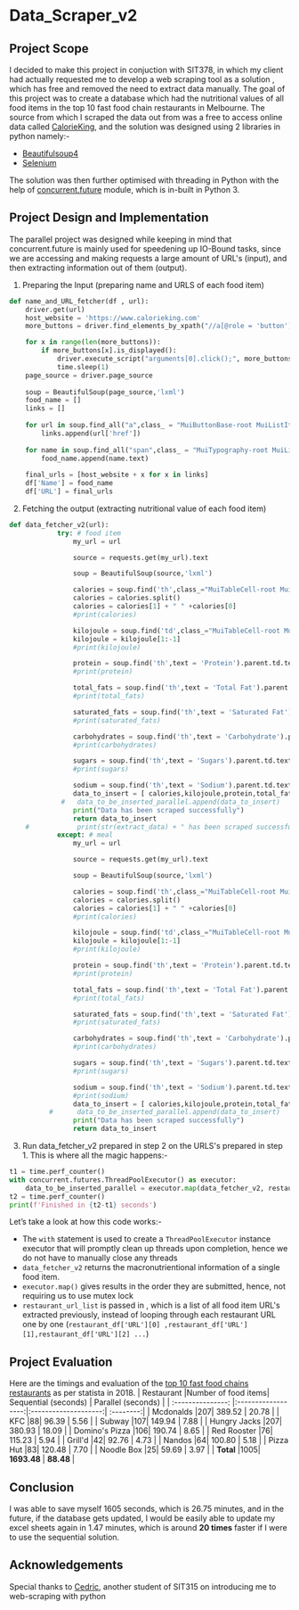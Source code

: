 # Data_Scraper_v2
## Project Scope
I decided to make this project in conjuction with SIT378, in which my client had actually requested me to develop a web scraping tool as a solution , which has free and removed the need to extract data manually. The goal of this project was to create a database which had the nutritional values of all food items in the top 10 fast food chain restaurants in Melbourne. The source from which I scraped the data out from was a free to access online data called [CalorieKing](https://www.calorieking.com/au/en/), and the solution was designed using 2 libraries in python namely:-

- [Beautifulsoup4](https://pypi.org/project/beautifulsoup4/)
- [Selenium](https://selenium-python.readthedocs.io/)

The solution was then further optimised with threading in Python with the help of [concurrent.future](https://docs.python.org/3/library/concurrent.futures.html) module, which is in-built in Python 3.

## Project Design and Implementation
The parallel project was designed while keeping in mind that concurrent.future is mainly used for speedening up IO-Bound tasks, since we are accessing and making requests a large amount of URL's (input), and then extracting information out of them (output). 

1. Preparing the Input (preparing name and URLS of each food item)
```python
def name_and_URL_fetcher(df , url):
    driver.get(url)
    host_website = 'https://www.calorieking.com'
    more_buttons = driver.find_elements_by_xpath("//a[@role = 'button']")

    for x in range(len(more_buttons)):
        if more_buttons[x].is_displayed():
            driver.execute_script("arguments[0].click();", more_buttons[x])
            time.sleep(1)
    page_source = driver.page_source
    
    soup = BeautifulSoup(page_source,'lxml')
    food_name = []
    links = []
    
    for url in soup.find_all("a",class_ = "MuiButtonBase-root MuiListItem-root MuiListItem-gutters MuiListItem-button",href=True):
        links.append(url['href'])
    
    for name in soup.find_all("span",class_ = "MuiTypography-root MuiListItemText-primary jss372 MuiTypography-body1 MuiTypography-noWrap MuiTypography-displayBlock"):
        food_name.append(name.text)
        
    final_urls = [host_website + x for x in links]    
    df['Name'] = food_name
    df['URL'] = final_urls
```
2. Fetching the output (extracting nutritional value of each food item)
```python
def data_fetcher_v2(url):
            try: # food item
                my_url = url

                source = requests.get(my_url).text

                soup = BeautifulSoup(source,'lxml')

                calories = soup.find('th',class_="MuiTableCell-root MuiTableCell-body jss465 MuiTableCell-sizeSmall").text
                calories = calories.split()
                calories = calories[1] + " " +calories[0] 
                #print(calories)

                kilojoule = soup.find('td',class_="MuiTableCell-root MuiTableCell-body MuiTableCell-alignRight MuiTableCell-sizeSmall").text
                kilojoule = kilojoule[1:-1]
                #print(kilojoule)

                protein = soup.find('th',text = 'Protein').parent.td.text
                #print(protein)

                total_fats = soup.find('th',text = 'Total Fat').parent.td.text
                #print(total_fats)

                saturated_fats = soup.find('th',text = 'Saturated Fat').parent.td.text
                #print(saturated_fats)

                carbohydrates = soup.find('th',text = 'Carbohydrate').parent.td.text
                #print(carbohydrates)

                sugars = soup.find('th',text = 'Sugars').parent.td.text
                #print(sugars)

                sodium = soup.find('th',text = 'Sodium').parent.td.text
                data_to_insert = [ calories,kilojoule,protein,total_fats,saturated_fats,carbohydrates,sugars,sodium ]
             #   data_to_be_inserted_parallel.append(data_to_insert)
                print("Data has been scraped successfully")
                return data_to_insert
    #            print(str(extract_data) + " has been scraped successfully")
            except: # meal
                my_url = url

                source = requests.get(my_url).text

                soup = BeautifulSoup(source,'lxml')

                calories = soup.find('th',class_="MuiTableCell-root MuiTableCell-body jss466 MuiTableCell-sizeSmall").text
                calories = calories.split()
                calories = calories[1] + " " +calories[0] 
                #print(calories)

                kilojoule = soup.find('td',class_="MuiTableCell-root MuiTableCell-body MuiTableCell-alignRight MuiTableCell-sizeSmall").text
                kilojoule = kilojoule[1:-1]
                #print(kilojoule)

                protein = soup.find('th',text = 'Protein').parent.td.text
                #print(protein)

                total_fats = soup.find('th',text = 'Total Fat').parent.td.text
                #print(total_fats)

                saturated_fats = soup.find('th',text = 'Saturated Fat').parent.td.text
                #print(saturated_fats)

                carbohydrates = soup.find('th',text = 'Carbohydrate').parent.td.text
                #print(carbohydrates)

                sugars = soup.find('th',text = 'Sugars').parent.td.text
                #print(sugars)

                sodium = soup.find('th',text = 'Sodium').parent.td.text
                #print(sodium)
                data_to_insert = [ calories,kilojoule,protein,total_fats,saturated_fats,carbohydrates,sugars,sodium ]
          #      data_to_be_inserted_parallel.append(data_to_insert)
                print("Data has been scraped successfully")
                return data_to_insert
```





3. Run data_fetcher_v2 prepared in step 2 on the URLS's prepared in step 1.
This is where all the magic happens:-

```python
t1 = time.perf_counter()
with concurrent.futures.ThreadPoolExecutor() as executor:
    data_to_be_inserted_parallel = executor.map(data_fetcher_v2, restaurant_url_list)
t2 = time.perf_counter()
print(f'Finished in {t2-t1} seconds')
```

Let’s take a look at how this code works:-

- The `with` statement is used to create a `ThreadPoolExecutor` instance executor that will promptly clean up threads upon completion, hence we do not have to manually close any threads
- `data_fetcher_v2` returns the macronutrientional information of a single food item.
- `executor.map()` gives results in the order they are submitted, hence, not requiring us to use mutex lock
- `restaurant_url_list` is passed in , which is a list of all food item URL's extracted previously, instead of looping through each restaurant URL one by one (`restaurant_df['URL'][0] ,restaurant_df['URL'][1],restaurant_df['URL'][2] ...`) 

## Project Evaluation

Here are the timings and evaluation of the [top 10 fast food chains restaurants](https://www.statista.com/statistics/871574/australia-leading-fast-food-restaurant-chains/) as per statista in 2018.
| Restaurant        |Number of food items| Sequential (seconds)          | Parallel (seconds) | 
| :---------------: |:------------------:|:--------------------:| :--------:|
| Mcdonalds         |207| 389.52        | 20.78     |
| KFC               |88| 96.39            |   5.56     |
| Subway            |107| 149.94             |    7.88     |
| Hungry Jacks      |207| 380.93            |    18.09     |
| Domino's Pizza    |106| 190.74            |    8.65     |
| Red Rooster       |76| 115.23           |    5.94     |
| Grill'd           |42| 92.76             |    4.73     |
| Nandos            |64| 100.80            |    5.18     |
| Pizza Hut         |83| 120.48           |    7.70     |
| Noodle Box        |25| 59.69           |    3.97     |
| <b>Total</b>       |1005|<b> 1693.48   </b>       |   <b> 88.48  </b>   |

## Conclusion
I was able to save myself 1605 seconds, which is 26.75 minutes, and in the future, if the database gets updated, I would be easily able to update my excel sheets again in 1.47 minutes, which is around <b>20 times</b> faster if I were to use the sequential solution.

## Acknowledgements

Special thanks to [Cedric](https://github.com/Coder-3), another student of SIT315 on introducing me to web-scraping with python
